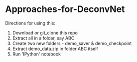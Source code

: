 # Approaches-for-DeconvNet  
  
 Directions for using this:  
 1. Download or git_clone this repo  
 2. Extract all in a folder, say ABC  
 3. Create two new folders - demo_saver & demo_checkpoint  
 4. Extract demo_data.zip in folder ABC itself  
 5. Run 'IPython' notebook
